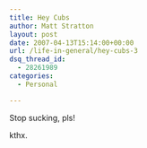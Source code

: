 ```yaml
---
title: Hey Cubs
author: Matt Stratton
layout: post
date: 2007-04-13T15:14:00+00:00
url: /life-in-general/hey-cubs-3
dsq_thread_id:
  - 28261989
categories:
  - Personal

---
```

Stop sucking, pls!

kthx.